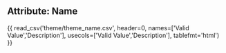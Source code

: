 ## Attribute: Name

{{ read_csv('theme/theme_name.csv', header=0, names=['Valid Value','Description'], usecols=['Valid Value','Description'], tablefmt='html') }}

